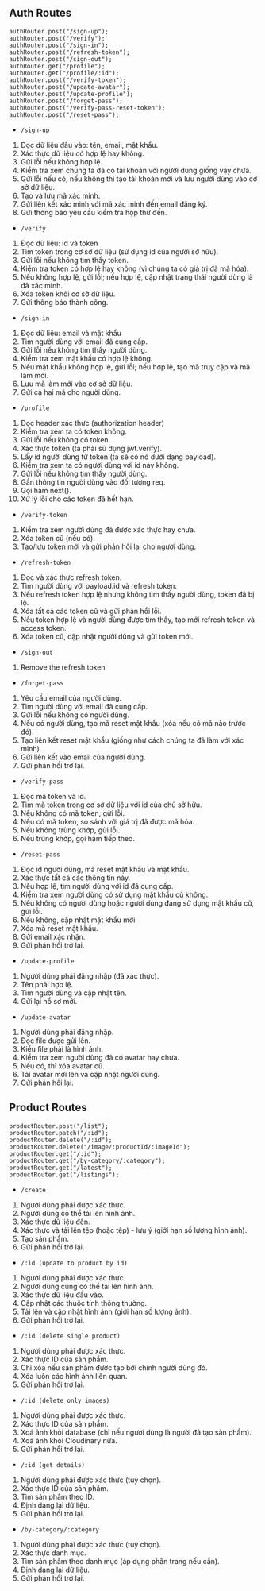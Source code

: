 ## Auth Routes

```
authRouter.post("/sign-up");
authRouter.post("/verify");
authRouter.post("/sign-in");
authRouter.post("/refresh-token");
authRouter.post("/sign-out");
authRouter.get("/profile");
authRouter.get("/profile/:id");
authRouter.post("/verify-token");
authRouter.post("/update-avatar");
authRouter.post("/update-profile");
authRouter.post("/forget-pass");
authRouter.post("/verify-pass-reset-token");
authRouter.post("/reset-pass");
```

- `/sign-up`

1. Đọc dữ liệu đầu vào: tên, email, mật khẩu.
2. Xác thực dữ liệu có hợp lệ hay không.
3. Gửi lỗi nếu không hợp lệ.
4. Kiểm tra xem chúng ta đã có tài khoản với người dùng giống vậy chưa.
5. Gửi lỗi nếu có, nếu không thì tạo tài khoản mới và lưu người dùng vào cơ sở dữ liệu.
6. Tạo và lưu mã xác minh.
7. Gửi liên kết xác minh với mã xác minh đến email đăng ký.
8. Gửi thông báo yêu cầu kiểm tra hộp thư đến.

- `/verify`

1. Đọc dữ liệu: id và token
2. Tìm token trong cơ sở dữ liệu (sử dụng id của người sở hữu).
3. Gửi lỗi nếu không tìm thấy token.
4. Kiểm tra token có hợp lệ hay không (vì chúng ta có giá trị đã mã hóa).
5. Nếu không hợp lệ, gửi lỗi; nếu hợp lệ, cập nhật trạng thái người dùng là đã xác minh.
6. Xóa token khỏi cơ sở dữ liệu.
7. Gửi thông báo thành công.

- `/sign-in`

1. Đọc dữ liệu: email và mật khẩu
2. Tìm người dùng với email đã cung cấp.
3. Gửi lỗi nếu không tìm thấy người dùng.
4. Kiểm tra xem mật khẩu có hợp lệ không.
5. Nếu mật khẩu không hợp lệ, gửi lỗi; nếu hợp lệ, tạo mã truy cập và mã làm mới.
6. Lưu mã làm mới vào cơ sở dữ liệu.
7. Gửi cả hai mã cho người dùng.

- `/profile`

1. Đọc header xác thực (authorization header)
2. Kiểm tra xem ta có token không.
3. Gửi lỗi nếu không có token.
4. Xác thực token (ta phải sử dụng jwt.verify).
5. Lấy id người dùng từ token (ta sẽ có nó dưới dạng payload).
6. Kiểm tra xem ta có người dùng với id này không.
7. Gửi lỗi nếu không tìm thấy người dùng.
8. Gắn thông tin người dùng vào đối tượng req.
9. Gọi hàm next().
10. Xử lý lỗi cho các token đã hết hạn.

- `/verify-token`

1. Kiểm tra xem người dùng đã được xác thực hay chưa.
2. Xóa token cũ (nếu có).
3. Tạo/lưu token mới và gửi phản hồi lại cho người dùng.

- `/refresh-token`

1. Đọc và xác thực refresh token.
2. Tìm người dùng với payload.id và refresh token.
3. Nếu refresh token hợp lệ nhưng không tìm thấy người dùng, token đã bị lộ.
4. Xóa tất cả các token cũ và gửi phản hồi lỗi.
5. Nếu token hợp lệ và người dùng được tìm thấy, tạo mới refresh token và access token.
6. Xóa token cũ, cập nhật người dùng và gửi token mới.

- `/sign-out`

1. Remove the refresh token

- `/forget-pass`

1. Yêu cầu email của người dùng.
2. Tìm người dùng với email đã cung cấp.
3. Gửi lỗi nếu không có người dùng.
4. Nếu có người dùng, tạo mã reset mật khẩu (xóa nếu có mã nào trước đó).
5. Tạo liên kết reset mật khẩu (giống như cách chúng ta đã làm với xác minh).
6. Gửi liên kết vào email của người dùng.
7. Gửi phản hồi trở lại.

- `/verify-pass`

1. Đọc mã token và id.
2. Tìm mã token trong cơ sở dữ liệu với id của chủ sở hữu.
3. Nếu không có mã token, gửi lỗi.
4. Nếu có mã token, so sánh với giá trị đã được mã hóa.
5. Nếu không trùng khớp, gửi lỗi.
6. Nếu trùng khớp, gọi hàm tiếp theo.

- `/reset-pass`

1. Đọc id người dùng, mã reset mật khẩu và mật khẩu.
2. Xác thực tất cả các thông tin này.
3. Nếu hợp lệ, tìm người dùng với id đã cung cấp.
4. Kiểm tra xem người dùng có sử dụng mật khẩu cũ không.
5. Nếu không có người dùng hoặc người dùng đang sử dụng mật khẩu cũ, gửi lỗi.
6. Nếu không, cập nhật mật khẩu mới.
7. Xóa mã reset mật khẩu.
8. Gửi email xác nhận.
9. Gửi phản hồi trở lại.

- `/update-profile`

1. Người dùng phải đăng nhập (đã xác thực).
2. Tên phải hợp lệ.
3. Tìm người dùng và cập nhật tên.
4. Gửi lại hồ sơ mới.

- `/update-avatar`

1. Người dùng phải đăng nhập.
2. Đọc file được gửi lên.
3. Kiểu file phải là hình ảnh.
4. Kiểm tra xem người dùng đã có avatar hay chưa.
5. Nếu có, thì xóa avatar cũ.
6. Tải avatar mới lên và cập nhật người dùng.
7. Gửi phản hồi lại.

## Product Routes

```
productRouter.post("/list");
productRouter.patch("/:id");
productRouter.delete("/:id");
productRouter.delete("/image/:productId/:imageId");
productRouter.get("/:id");
productRouter.get("/by-category/:category");
productRouter.get("/latest");
productRouter.get("/listings");

```

- `/create`

1. Người dùng phải được xác thực.
2. Người dùng có thể tải lên hình ảnh.
3. Xác thực dữ liệu đến.
4. Xác thực và tải lên tệp (hoặc tệp) - lưu ý (giới hạn số lượng hình ảnh).
5. Tạo sản phẩm.
6. Gửi phản hồi trở lại.

- `/:id (update to product by id)`

1. Người dùng phải được xác thực.
2. Người dùng cũng có thể tải lên hình ảnh.
3. Xác thực dữ liệu đầu vào.
4. Cập nhật các thuộc tính thông thường.
5. Tải lên và cập nhật hình ảnh (giới hạn số lượng ảnh).
6. Gửi phản hồi trở lại.

- `/:id (delete single product)`

1. Người dùng phải được xác thực.
2. Xác thực ID của sản phẩm.
3. Chỉ xóa nếu sản phẩm được tạo bởi chính người dùng đó.
4. Xóa luôn các hình ảnh liên quan.
5. Gửi phản hồi trở lại.

- `/:id (delete only images)`

1. Người dùng phải được xác thực.
2. Xác thực ID của sản phẩm.
3. Xoá ảnh khỏi database (chỉ nếu người dùng là người đã tạo sản phẩm).
4. Xoá ảnh khỏi Cloudinary nữa.
5. Gửi phản hồi trở lại.

- `/:id (get details)`

1. Người dùng phải được xác thực (tuỳ chọn).
2. Xác thực ID của sản phẩm.
3. Tìm sản phẩm theo ID.
4. Định dạng lại dữ liệu.
5. Gửi phản hồi trở lại.

- `/by-category/:category`

1. Người dùng phải được xác thực (tuỳ chọn).
2. Xác thực danh mục.
3. Tìm sản phẩm theo danh mục (áp dụng phân trang nếu cần).
4. Định dạng lại dữ liệu.
5. Gửi phản hồi trở lại.
